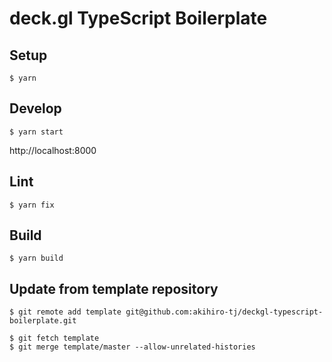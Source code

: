 # deck.gl TypeScript Boilerplate

## Setup

```
$ yarn
```

## Develop

```
$ yarn start
```

http://localhost:8000

## Lint

```
$ yarn fix
```

## Build

```
$ yarn build
```


## Update from template repository

```
$ git remote add template git@github.com:akihiro-tj/deckgl-typescript-boilerplate.git
```

```
$ git fetch template
$ git merge template/master --allow-unrelated-histories
```
